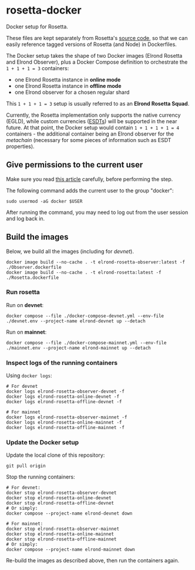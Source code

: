 # rosetta-docker

Docker setup for Rosetta. 

These files are kept separately from Rosetta's [source code](https://github.com/ElrondNetwork/rosetta), so that we can easily reference tagged versions of Rosetta (and Node) in Dockerfiles.

The Docker setup takes the shape of two Docker images (Elrond Rosetta and Elrond Observer), plus a Docker Compose definition to orchestrate the `1 + 1 + 1 = 3` containers: 

 - one Elrond Rosetta instance in **online mode**
 - one Elrond Rosetta instance in **offline mode**
 - one Elrond observer for a chosen regular shard
  
This `1 + 1 + 1 = 3` setup is usually referred to as an **Elrond Rosetta Squad**.

Currently, the Rosetta implementation only supports the native currency (EGLD), while custom currencies ([ESDTs](https://docs.elrond.com/developers/esdt-tokens)) will be supported in the near future. At that point, the Docker setup would contain `1 + 1 + 1 + 1 = 4` containers - the additional container being an Elrond observer for the _metachain_ (necessary for some pieces of information such as ESDT properties).


## Give permissions to the current user

Make sure you read [this article](https://docs.docker.com/engine/install/linux-postinstall/) carefully, before performing the step.

The following command adds the current user to the group "docker":

```
sudo usermod -aG docker $USER
```

After running the command, you may need to log out from the user session and log back in.

## Build the images

Below, we build all the images (including for  _devnet_).

```
docker image build --no-cache . -t elrond-rosetta-observer:latest -f ./Observer.dockerfile
docker image build --no-cache . -t elrond-rosetta:latest -f ./Rosetta.dockerfile
```

### Run rosetta

Run on **devnet**:

```
docker compose --file ./docker-compose-devnet.yml --env-file ./devnet.env --project-name elrond-devnet up --detach
```

Run on **mainnet**:

```
docker compose --file ./docker-compose-mainnet.yml --env-file ./mainnet.env --project-name elrond-mainnet up --detach
```

### Inspect logs of the running containers

Using `docker logs`:

```
# For devnet
docker logs elrond-rosetta-observer-devnet -f
docker logs elrond-rosetta-online-devnet -f
docker logs elrond-rosetta-offline-devnet -f

# For mainnet
docker logs elrond-rosetta-observer-mainnet -f
docker logs elrond-rosetta-online-mainnet -f
docker logs elrond-rosetta-offline-mainnet -f
```

### Update the Docker setup

Update the local clone of this repository:

```
git pull origin
```

Stop the running containers:

```
# For devnet:
docker stop elrond-rosetta-observer-devnet
docker stop elrond-rosetta-online-devnet
docker stop elrond-rosetta-offline-devnet
# Or simply:
docker compose --project-name elrond-devnet down

# For mainnet:
docker stop elrond-rosetta-observer-mainnet
docker stop elrond-rosetta-online-mainnet
docker stop elrond-rosetta-offline-mainnet
# Or simply:
docker compose --project-name elrond-mainnet down
```

Re-build the images as described above, then run the containers again.
